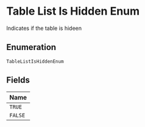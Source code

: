 
# Table List Is Hidden Enum

Indicates if the table is hideen

## Enumeration

`TableListIsHiddenEnum`

## Fields

| Name |
|  --- |
| `TRUE` |
| `FALSE` |

